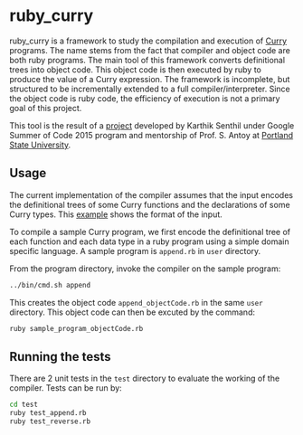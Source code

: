 # ruby_curry

ruby_curry is a framework to study the compilation and execution of [Curry](http://www-ps.informatik.uni-kiel.de/currywiki/) programs. The name stems from the fact that compiler and object code are both ruby programs.  The main tool of this framework converts definitional trees into object code.  This object code is then executed by ruby to produce the value of a Curry expression.  The framework is incomplete, but structured to be incrementally extended to a full compiler/interpreter.  Since the object code is ruby code, the efficiency of execution is not a primary goal of this project.

This tool is the result of a [project](https://www.google-melange.com/gsoc/project/details/google/gsoc2015/karthiksenthil/5700735861784576) developed by Karthik Senthil under Google Summer of Code 2015 program and mentorship of Prof. S. Antoy at [Portland State University](http://summer.cs.pdx.edu/).

## Usage

The current implementation of the compiler assumes that the input encodes the definitional trees of some Curry functions and the declarations of some Curry types.  This [example](https://github.com/karthiksenthil/DefinitionalTree/blob/master/examples/append.rb) shows the format of the input.

To compile a sample Curry program, we first encode the definitional tree of each function and each data type in a ruby program using a simple domain specific language. A sample program is `append.rb` in `user` directory.

From the program directory, invoke the compiler on the sample program:
```bash
../bin/cmd.sh append
```

This creates the object code `append_objectCode.rb` in the same `user` directory. This object code can then be excuted by the command:
```bash
ruby sample_program_objectCode.rb
```

## Running the tests

There are 2 unit tests in the `test` directory to evaluate the working of the compiler. Tests can be run by:
```bash
cd test
ruby test_append.rb
ruby test_reverse.rb
```
